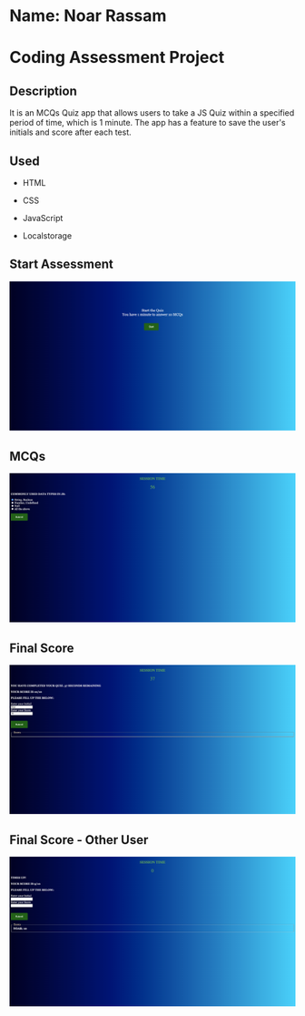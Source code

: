 # Name: Noar Rassam

# Coding Assessment Project

## Description

It is an MCQs Quiz app that allows users to take a JS Quiz within a specified period of time, which is 1 minute. The app has a feature to save the user's initials and score after each test.

## Used

- HTML

- CSS

- JavaScript

- Localstorage

## **Start Assessment**

![![Start]()](https://github.com/noarrassam/CodingAssessment/blob/master/images/1.png)

## **MCQs**

![![MCQs]()](https://github.com/noarrassam/CodingAssessment/blob/master/images/2.png)

## **Final Score**

![![Score]()](https://github.com/noarrassam/CodingAssessment/blob/master/images/3.png)

## **Final Score - Other User**

![![Portfolio]()](https://github.com/noarrassam/CodingAssessment/blob/master/images/4.png)

